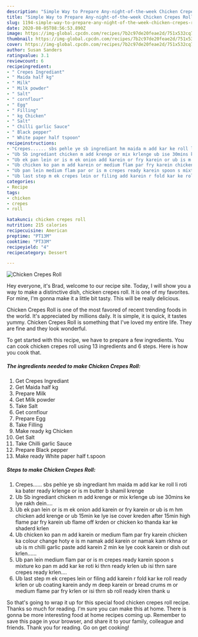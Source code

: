 ```yaml
---
description: "Simple Way to Prepare Any-night-of-the-week Chicken Crepes Roll"
title: "Simple Way to Prepare Any-night-of-the-week Chicken Crepes Roll"
slug: 1194-simple-way-to-prepare-any-night-of-the-week-chicken-crepes-roll
date: 2020-08-05T08:56:53.890Z
image: https://img-global.cpcdn.com/recipes/7b2c97de20feae2d/751x532cq70/chicken-crepes-roll-recipe-main-photo.jpg
thumbnail: https://img-global.cpcdn.com/recipes/7b2c97de20feae2d/751x532cq70/chicken-crepes-roll-recipe-main-photo.jpg
cover: https://img-global.cpcdn.com/recipes/7b2c97de20feae2d/751x532cq70/chicken-crepes-roll-recipe-main-photo.jpg
author: Susan Sanders
ratingvalue: 3.1
reviewcount: 6
recipeingredient:
- " Crepes Ingrediant"
- " Maida half kg"
- " Milk"
- " Milk powder"
- " Salt"
- " cornflour"
- " Egg"
- " Filling"
- " kg Chicken"
- " Salt"
- " Chilli garlic Sauce"
- " Black pepper"
- " White paper half tspoon"
recipeinstructions:
- "Crepes...... sbs pehle ye sb ingrediant hm maida m add kar ke roll li roti ka bater ready krlenge or is m butter b shamil krenge"
- "Ub Sb ingrediant chicken m add krenge or mix krlenge ub ise 30mins ke lye rakh dein...."
- "Ub ek pan lein or is m ek onion add karein or fry karein or ub is m hm chicken add krenge or ub 15min ke lye ise cover kreden after 15min high flame par fry karein ub flame off krden or chicken ko thanda kar ke shaderd krlen"
- "Ub chicken ko pan m add karein or medium flam par fry karein chicken ka colour change hoty e is m namak add karein or namak kam rkhna or ub is m chilli garlic paste add karein 2 min ke lye cook karein or dish out krlen......"
- "Ub pan lein medium flam par or is m crepes ready karein spoon s mixture ko pan m add kar ke roti ki thrn ready krlen ub isi thrn sare crepes ready krlen...."
- "Ub last step m ek crepes lein or filing add karein r fold kar ke roll ready krlen or ub coating karein andy m deep karein or bread crums m or medium flame par fry krlen or isi thrn sb roll ready klren thank u"
categories:
- Recipe
tags:
- chicken
- crepes
- roll

katakunci: chicken crepes roll 
nutrition: 215 calories
recipecuisine: American
preptime: "PT13M"
cooktime: "PT33M"
recipeyield: "4"
recipecategory: Dessert

---
```



![Chicken Crepes Roll](https://img-global.cpcdn.com/recipes/7b2c97de20feae2d/751x532cq70/chicken-crepes-roll-recipe-main-photo.jpg)

Hey everyone, it's Brad, welcome to our recipe site. Today, I will show you a way to make a distinctive dish, chicken crepes roll. It is one of my favorites. For mine, I'm gonna make it a little bit tasty. This will be really delicious.



Chicken Crepes Roll is one of the most favored of recent trending foods in the world. It's appreciated by millions daily. It is simple, it is quick, it tastes yummy. Chicken Crepes Roll is something that I've loved my entire life. They are fine and they look wonderful.


To get started with this recipe, we have to prepare a few ingredients. You can cook chicken crepes roll using 13 ingredients and 6 steps. Here is how you cook that.

<!--inarticleads1-->

##### The ingredients needed to make Chicken Crepes Roll:

1. Get  Crepes Ingrediant
1. Get  Maida half kg
1. Prepare  Milk
1. Get  Milk powder
1. Take  Salt
1. Get  cornflour
1. Prepare  Egg
1. Take  Filling
1. Make ready  kg Chicken
1. Get  Salt
1. Take  Chilli garlic Sauce
1. Prepare  Black pepper
1. Make ready  White paper half t.spoon




<!--inarticleads2-->

##### Steps to make Chicken Crepes Roll:

1. Crepes...... sbs pehle ye sb ingrediant hm maida m add kar ke roll li roti ka bater ready krlenge or is m butter b shamil krenge
1. Ub Sb ingrediant chicken m add krenge or mix krlenge ub ise 30mins ke lye rakh dein....
1. Ub ek pan lein or is m ek onion add karein or fry karein or ub is m hm chicken add krenge or ub 15min ke lye ise cover kreden after 15min high flame par fry karein ub flame off krden or chicken ko thanda kar ke shaderd krlen
1. Ub chicken ko pan m add karein or medium flam par fry karein chicken ka colour change hoty e is m namak add karein or namak kam rkhna or ub is m chilli garlic paste add karein 2 min ke lye cook karein or dish out krlen......
1. Ub pan lein medium flam par or is m crepes ready karein spoon s mixture ko pan m add kar ke roti ki thrn ready krlen ub isi thrn sare crepes ready krlen....
1. Ub last step m ek crepes lein or filing add karein r fold kar ke roll ready krlen or ub coating karein andy m deep karein or bread crums m or medium flame par fry krlen or isi thrn sb roll ready klren thank u




So that's going to wrap it up for this special food chicken crepes roll recipe. Thanks so much for reading. I'm sure you can make this at home. There is gonna be more interesting food at home recipes coming up. Remember to save this page in your browser, and share it to your family, colleague and friends. Thank you for reading. Go on get cooking!
